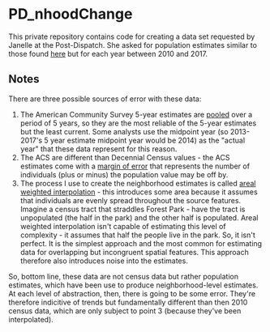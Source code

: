 # PD_nhoodChange

This private repository contains code for creating a data set requested by Janelle at the Post-Dispatch. She asked for population estimates similar to those found [here](https://chris-prener.github.io/dataviz/project/stl-pop-change/) but for each year between 2010 and 2017.

## Notes
There are three possible sources of error with these data:

1. The American Community Survey 5-year estimates are [pooled](https://www.census.gov/programs-surveys/acs/guidance/estimates.html) over a period of 5 years, so they are the most reliable of the 5-year estimates but the least current. Some analysts use the midpoint year (so 2013-2017's 5 year estimate midpoint year would be 2014) as the "actual year" that these data represent for this reason. 
2. The ACS are different than Decennial Census values - the ACS estimates come with a [margin of error](https://walkerke.github.io/tidycensus/articles/margins-of-error.html) that represents the number of individuals (plus or minus) the population value may be off by.
3. The process I use to create the neighborhood estimates is called [areal weighted interpolation](https://slu-opengis.github.io/areal/articles/areal-weighted-interpolation.html) - this introduces some area because it assumes that individuals are evenly spread throughout the source features. Imagine a census tract that straddles Forest Park - have the tract is unpopulated (the half in the park) and the other half is populated. Areal weighted interpolation isn't capable of estimating this level of complexity - it assumes that half the people live in the park. So, it isn't perfect. It is the simplest approach and the most common for estimating data for overlapping but incongruent spatial features. This approach therefore also introduces noise into the estimates.

So, bottom line, these data are not census data but rather population estimates, which have been use to produce neighborhood-level estimates. At each level of abstraction, then, there is going to be some error. They're therefore indicitive of trends but fundamentally different than then 2010 census data, which are only subject to point 3 (because they've been interpolated).